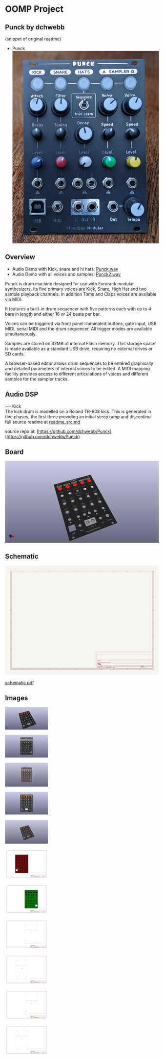 # OOMP Project  
## Punck  by dchwebb  
  
(snippet of original readme)  
  
- Punck  
![Image](https://raw.githubusercontent.com/dchwebb/Punck/master/Graphics/Punck_Front.jpg "icon")  
  
Overview  
--------  
  
- Audio Demo with Kick, snare and hi hats: [Punck.wav](https://raw.githubusercontent.com/dchwebb/Punck/master/Drum_Sequences/Punck.wav)  
- Audio Demo with all voices and samples: [Punck2.wav](https://raw.githubusercontent.com/dchwebb/Punck/master/Drum_Sequences/Punck2.wav)  
  
Punck is drum machine designed for use with Eurorack modular synthesizers. Its five primary voices are Kick, Snare, High Hat and two sample playback channels. In addition Toms and Claps voices are available via MIDI.  
  
It features a built-in drum sequencer with five patterns each with up to 4 bars in length and either 16 or 24 beats per bar.  
  
Voices can be triggered via front panel illuminated buttons, gate input, USB MIDI, serial MIDI and the drum sequencer. All trigger modes are available simultaneously.  
  
Samples are stored on 32MB of internal Flash memory. This storage space is made available as a standard USB drive, requiring no external drives or SD cards.  
  
A browser-based editor allows drum sequences to be entered graphically and detailed parameters of internal voices to be edited. A MIDI mapping facility provides access to different articulations of voices and different samples for the sampler tracks.  
  
  
Audio DSP  
---------  
  
--- Kick  
The kick drum is modelled on a Roland TR-808 kick. This is generated in five phases, the first three providing an initial steep ramp and discontinui  
  full source readme at [readme_src.md](readme_src.md)  
  
source repo at: [https://github.com/dchwebb/Punck](https://github.com/dchwebb/Punck)  
## Board  
  
[![working_3d.png](working_3d_600.png)](working_3d.png)  
## Schematic  
  
[![working_schematic.png](working_schematic_600.png)](working_schematic.png)  
  
[schematic pdf](working_schematic.pdf)  
## Images  
  
[![working_3d.png](working_3d_140.png)](working_3d.png)  
  
[![working_3d_back.png](working_3d_back_140.png)](working_3d_back.png)  
  
[![working_3D_bottom.png](working_3D_bottom_140.png)](working_3D_bottom.png)  
  
[![working_3d_front.png](working_3d_front_140.png)](working_3d_front.png)  
  
[![working_3D_top.png](working_3D_top_140.png)](working_3D_top.png)  
  
[![working_assembly_page_01.png](working_assembly_page_01_140.png)](working_assembly_page_01.png)  
  
[![working_assembly_page_02.png](working_assembly_page_02_140.png)](working_assembly_page_02.png)  
  
[![working_assembly_page_03.png](working_assembly_page_03_140.png)](working_assembly_page_03.png)  
  
[![working_assembly_page_04.png](working_assembly_page_04_140.png)](working_assembly_page_04.png)  
  
[![working_assembly_page_05.png](working_assembly_page_05_140.png)](working_assembly_page_05.png)  
  
[![working_assembly_page_06.png](working_assembly_page_06_140.png)](working_assembly_page_06.png)  
